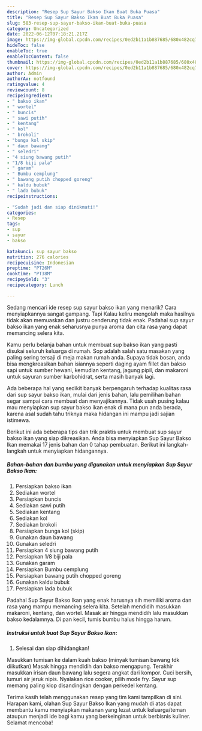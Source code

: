 ```yaml
---
description: "Resep Sup Sayur Bakso Ikan Buat Buka Puasa"
title: "Resep Sup Sayur Bakso Ikan Buat Buka Puasa"
slug: 583-resep-sup-sayur-bakso-ikan-buat-buka-puasa
category: Uncategorized
date: 2022-06-12T07:18:21.217Z
image: https://img-global.cpcdn.com/recipes/0ed2b11a1b887685/680x482cq70/sup-sayur-bakso-ikan-foto-resep-utama.jpg
hideToc: false
enableToc: true
enableTocContent: false
thumbnail: https://img-global.cpcdn.com/recipes/0ed2b11a1b887685/680x482cq70/sup-sayur-bakso-ikan-foto-resep-utama.jpg
cover: https://img-global.cpcdn.com/recipes/0ed2b11a1b887685/680x482cq70/sup-sayur-bakso-ikan-foto-resep-utama.jpg
author: Admin
authorAv: notfound
ratingvalue: 4
reviewcount: 8
recipeingredient:
- " bakso ikan"
- " wortel"
- " buncis"
- " sawi putih"
- " kentang"
- " kol"
- " brokoli"
- "bunga kol skip"
- " daun bawang"
- " seledri"
- "4 siung bawang putih"
- "1/8 biji pala"
- " garam"
- " Bumbu cemplung"
- " bawang putih chopped goreng"
- " kaldu bubuk"
- " lada bubuk"
recipeinstructions:

- "Sudah jadi dan siap dinikmati!"
categories:
- Resep
tags:
- sup
- sayur
- bakso

katakunci: sup sayur bakso 
nutrition: 276 calories
recipecuisine: Indonesian
preptime: "PT26M"
cooktime: "PT38M"
recipeyield: "3"
recipecategory: Lunch

---
```



Sedang mencari ide resep sup sayur bakso ikan yang menarik? Cara menyiapkannya sangat gampang. Tapi Kalau keliru mengolah maka hasilnya tidak akan memuaskan dan justru cenderung tidak enak. Padahal sup sayur bakso ikan yang enak seharusnya punya aroma dan cita rasa yang dapat memancing selera kita.


Kamu perlu belanja bahan untuk membuat sup bakso ikan yang pasti disukai seluruh keluarga di rumah. Sop adalah salah satu masakan yang paling sering tersaji di meja makan rumah anda. Supaya tidak bosan, anda bisa mengkreasikan bahan isiannya seperti daging ayam fillet dan bakso sapi untuk sumber hewani, kemudian kentang, jagung pipil, dan makaroni untuk sayuran sumber karbohidrat, serta masih banyak lagi.

Ada beberapa hal yang sedikit banyak berpengaruh terhadap kualitas rasa dari sup sayur bakso ikan, mulai dari jenis bahan, lalu pemilihan bahan segar sampai cara membuat dan menyajikannya. Tidak usah pusing kalau mau menyiapkan sup sayur bakso ikan enak di mana pun anda berada, karena asal sudah tahu triknya maka hidangan ini mampu jadi sajian istimewa.


Berikut ini ada beberapa tips dan trik praktis untuk membuat sup sayur bakso ikan yang siap dikreasikan. Anda bisa menyiapkan Sup Sayur Bakso Ikan memakai 17 jenis bahan dan 0 tahap pembuatan. Berikut ini langkah-langkah untuk menyiapkan hidangannya.

<!--inarticleads1-->

##### Bahan-bahan dan bumbu yang digunakan untuk menyiapkan Sup Sayur Bakso Ikan:

1. Persiapkan  bakso ikan
1. Sediakan  wortel
1. Persiapkan  buncis
1. Sediakan  sawi putih
1. Sediakan  kentang
1. Sediakan  kol
1. Sediakan  brokoli
1. Persiapkan bunga kol (skip)
1. Gunakan  daun bawang
1. Gunakan  seledri
1. Persiapkan 4 siung bawang putih
1. Persiapkan 1/8 biji pala
1. Gunakan  garam
1. Persiapkan  Bumbu cemplung
1. Persiapkan  bawang putih chopped goreng
1. Gunakan  kaldu bubuk
1. Persiapkan  lada bubuk


Padahal Sup Sayur Bakso Ikan yang enak harusnya sih memiliki aroma dan rasa yang mampu memancing selera kita. Setelah mendidih masukkan makaroni, kentang, dan wortel. Masak air hingga mendidih lalu masukkan bakso kedalamnya. Di pan kecil, tumis bumbu halus hingga harum. 

<!--inarticleads2-->

##### Instruksi untuk buat Sup Sayur Bakso Ikan:


1. Selesai dan siap dihidangkan!

Masukkan tumisan ke dalam kuah bakso (minyak tumisan bawang tdk diikutkan) Masak hingga mendidih dan bakso mengapung. Terakhir masukkan irisan daun bawang lalu segera angkat dari kompor. Cuci bersih, lumuri air jeruk nipis. Nyalakan rice cooker, pilih mode fry. Sayur sup memang paling klop disandingkan dengan perkedel kentang. 

Terima kasih telah menggunakan resep yang tim kami tampilkan di sini. Harapan kami, olahan Sup Sayur Bakso Ikan yang mudah di atas dapat membantu kamu menyiapkan makanan yang lezat untuk keluarga/teman ataupun menjadi ide bagi kamu yang berkeinginan untuk berbisnis kuliner. Selamat mencoba!
